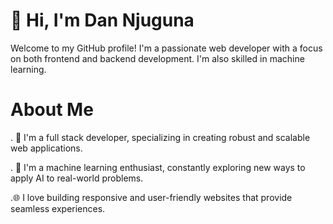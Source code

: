 # 👋 Hi, I'm Dan Njuguna
Welcome to my GitHub profile! I'm a passionate web developer with a focus on both frontend and backend development. I'm also skilled in machine learning.

# About Me
. 💼 I'm a full stack developer, specializing in creating robust and scalable web applications.

. 🧠 I'm a machine learning enthusiast, constantly exploring new ways to apply AI to real-world problems.

.🌐 I love building responsive and user-friendly websites that provide seamless experiences.

